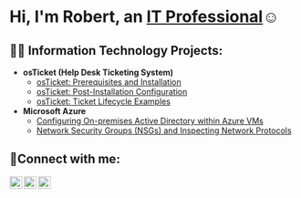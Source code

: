 <h1>Hi, I'm Robert, an <a href="https://linkedin.com/in/">IT Professional</a>☺</h1>

<h2>👨‍💻 Information Technology Projects:</h2>

- <b>osTicket (Help Desk Ticketing System)</b>
  - [osTicket: Prerequisites and Installation](https://github.com/tuner919/osticket-prereqs)
  - [osTicket: Post-Installation Configuration](https://github.com/tuner919/post-install-config)
  - [osTicket: Ticket Lifecycle Examples](https://github.com/tuner919/ticket-lifecycle)
- <b>Microsoft Azure</b>
  - [Configuring On-premises Active Directory within Azure VMs](https://github.com/tuner919/configure-ad)
  - [Network Security Groups (NSGs) and Inspecting Network Protocols](https://github.com/tuner919/azure-network-protocols)

<h2>🤳Connect with me:</h2>

[<img align="left" alt="Josh | Twitter" width="22px" src="https://cdn.jsdelivr.net/npm/simple-icons@v3/icons/twitter.svg" />][twitter]
[<img align="left" alt="Josh | LinkedIn" width="22px" src="https://cdn.jsdelivr.net/npm/simple-icons@v3/icons/linkedin.svg" />][linkedin]
[<img align="left" alt="Josh | Instagram" width="22px" src="https://cdn.jsdelivr.net/npm/simple-icons@v3/icons/instagram.svg" />][instagram]

[twitter]: https://twitter.com/
[instagram]: https://www.instagram.com/
[linkedin]: https://linkedin.com/in/
